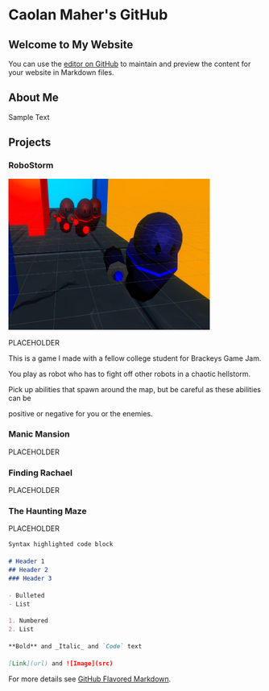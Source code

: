 <head>
<link rel="stylesheet" href "style.css">
</head>

# Caolan Maher's GitHub

## Welcome to My Website

You can use the [editor on GitHub](https://github.com/CaolanMaher/Website/edit/gh-pages/index.md) to maintain and preview the content for your website in Markdown files.

## About Me

<p class="red"> Sample Text </p>

## Projects

### RoboStorm
<img class="float_right" src="images/RoboStorm.png" alt="RoboStorm" width = "400" height = "300" />
<p>PLACEHOLDER</p>
<p>This is a game I made with a fellow college student for Brackeys Game Jam.</p>
<p>You play as robot who has to fight off other robots in a chaotic hellstorm.</p>
<p>Pick up abilities that spawn around the map, but be careful as these abilities can be</p>
<p>positive or negative for you or the enemies.</p>

### Manic Mansion
PLACEHOLDER

### Finding Rachael
PLACEHOLDER

### The Haunting Maze
PLACEHOLDER

```markdown
Syntax highlighted code block

# Header 1
## Header 2
### Header 3

- Bulleted
- List

1. Numbered
2. List

**Bold** and _Italic_ and `Code` text

[Link](url) and ![Image](src)
```

For more details see [GitHub Flavored Markdown](https://guides.github.com/features/mastering-markdown/).
